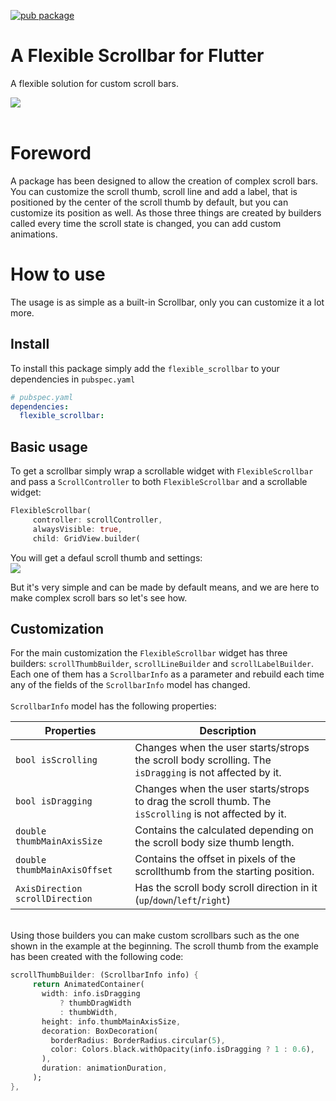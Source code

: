 [![pub package](https://img.shields.io/pub/v/flexible_scrollbar)](https://pub.dartlang.org/packages/flexible_scrollbar)

# A Flexible Scrollbar for Flutter
A flexible solution for custom scroll bars.

![](https://user-images.githubusercontent.com/46086231/118855133-2355ad00-b8de-11eb-992f-6f3e726ef507.gif)
</br></br>
# Foreword
A package has been designed to allow the creation of complex scroll bars. You can customize the scroll thumb, scroll line and add a label, that is positioned by the center of the scroll thumb by default, but you can customize its position as well. As those three things are created by builders called every time the scroll state is changed, you can add custom animations.

# How to use

The usage is as simple as a built-in Scrollbar, only you can customize it a lot more.

## Install

To install this package simply add the `flexible_scrollbar` to your dependencies in `pubspec.yaml`
```yaml
# pubspec.yaml
dependencies:
  flexible_scrollbar:
```
## Basic usage

To get a scrollbar simply wrap a scrollable widget with `FlexibleScrollbar` and pass a `ScrollController` to both `FlexibleScrollbar` and a scrollable widget:

```dart
FlexibleScrollbar(
     controller: scrollController,
     alwaysVisible: true,
     child: GridView.builder(
```
You will get a defaul scroll thumb and settings:</br>
![](https://user-images.githubusercontent.com/46086231/118859755-433b9f80-b8e3-11eb-952a-236cfe5d277c.png)

But it's very simple and can be made by default means, and we are here to make complex scroll bars so let's see how.

## Customization

For the main customization the `FlexibleScrollbar` widget has three builders: `scrollThumbBuilder`, `scrollLineBuilder` and `scrollLabelBuilder`. Each one of them has a `ScrollbarInfo` as a parameter and rebuild each time any of the fields of the `ScrollbarInfo` model has changed.</br>
</br>
`ScrollbarInfo` model has the following properties:

|  Properties  |   Description   |
|--------------|-----------------|
| `bool isScrolling` | Changes when the user starts/strops the scroll body scrolling. The `isDragging` is not affected by it. |
| `bool isDragging` | Changes when the user starts/strops to drag the scroll thumb. The `isScrolling` is not affected by it. |
| `double thumbMainAxisSize` | Contains the calculated depending on the scroll body size thumb length. |
| `double thumbMainAxisOffset` | Contains the offset in pixels of the scrollthumb from the starting position. |
| `AxisDirection scrollDirection` | Has the scroll body scroll direction in it (`up`/`down`/`left`/`right`) |
</br>
Using those builders you can make custom scrollbars such as the one shown in the example at the beginning. The scroll thumb from the example has been created with the following code:

```dart
scrollThumbBuilder: (ScrollbarInfo info) {
     return AnimatedContainer(
       width: info.isDragging
           ? thumbDragWidth
           : thumbWidth,
       height: info.thumbMainAxisSize,
       decoration: BoxDecoration(
         borderRadius: BorderRadius.circular(5),
         color: Colors.black.withOpacity(info.isDragging ? 1 : 0.6),
       ),
       duration: animationDuration,
     );
},
```
